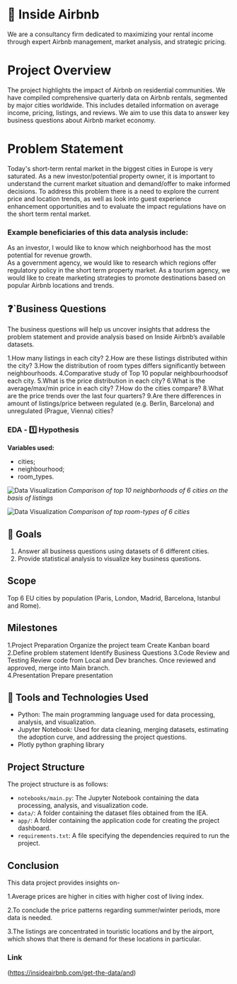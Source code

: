 # :hotel: Inside Airbnb

We are a consultancy firm dedicated to maximizing your rental income through expert Airbnb management, market analysis, and strategic pricing.


# Project Overview
The project highlights the impact of Airbnb on residential communities.  We have compiled comprehensive quarterly data on Airbnb rentals, segmented by major cities worldwide. This includes detailed information on average income, pricing, listings, and reviews.
We aim to use this data to answer key business questions about Airbnb market economy.

# Problem Statement

Today's short-term rental market in the biggest cities in Europe  is very saturated. As a new investor/potential property owner, it is important to understand the current market situation and demand/offer to make informed decisions. To address this problem there is a need to explore the current price and location trends, as well as look into guest experience enhancement opportunities and to evaluate the impact regulations have on the short term rental market. 

### Example beneficiaries of this data analysis include:  
As an investor, I would like to know which neighborhood has the most potential for revenue growth.  
As a government agency, we would like to research which regions offer regulatory policy in the short term property market. 
As a tourism agency, we would like to create marketing strategies to promote destinations based on popular Airbnb locations and trends.   

## :question:`Business Questions
The business questions will help us uncover insights that address the problem statement and provide analysis based on Inside Airbnb’s available datasets.

1.How many listings in each city?
2.How are these listings distributed within the city?
3.How the distribution of room types differs significantly between neighbourhoods.
4.Comparative study of Top 10 popular neighbourhoodsof each city.
5.What is the price distribution in each city?
6.What is the average/max/min price in each city?
7.How do the cities compare?
8.What are the price trends over the last four quarters?
9.Are there differences in amount of listings/price between regulated (e.g. Berlin, Barcelona) and unregulated (Prague, Vienna) cities?

### **EDA - 1️⃣ Hypothesis**

**Variables used:**

- cities;
- neighbourhood;
- room_types.


![Data Visualization](EDA/EDA_visualizations/Countplot1.png)
*Comparison of top 10 neighborhoods of 6 cities on the basis of listings*

![Data Visualization](EDA/EDA_visualizations/Stackedplot1.png)
*Comparison of top room-types of 6 cities*



  
## :goal_net: Goals
1. Answer all business questions using datasets of 6 different cities.
2. Provide statistical analysis to visualize key business questions.

## Scope
Top 6 EU cities by population (Paris, London, Madrid, Barcelona, Istanbul and Rome). 

## Milestones
1.Project Preparation
  Organize the project team
  Create Kanban board
2.Define problem statement
  Identify Business Questions
3.Code Review and Testing
  Review code from Local and Dev branches. 
  Once reviewed and approved, merge into Main branch.  
4.Presentation
  Prepare presentation

## :toolbox: Tools and Technologies Used

- Python: The main programming language used for data processing, analysis, and visualization.
- Jupyter Notebook: Used for data cleaning, merging datasets, estimating the adoption curve, and addressing the project questions.
- Plotly python graphing library

## Project Structure

The project structure is as follows:

- `notebooks/main.py`: The Jupyter Notebook containing the data processing, analysis, and visualization code.
- `data/`: A folder containing the dataset files obtained from the IEA.
- `app/`: A folder containing the application code for creating the project dashboard.
- `requirements.txt`: A file specifying the dependencies required to run the project.

##

## Conclusion

This data project provides insights on-

1.Average prices are higher in cities with higher cost of living index.

2.To conclude the price patterns regarding summer/winter periods, more data is needed.

3.The listings are concentrated in touristic locations and by the airport, which shows 
  that there is demand for these locations in particular. 

### Link
(https://insideairbnb.com/get-the-data/and)
  

